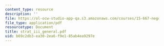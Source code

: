 ```yaml
---
content_type: resource
description: ''
file: https://ol-ocw-studio-app-qa.s3.amazonaws.com/courses/15-667-negotiation-and-conflict-management-spring-2001/b69c2db3ea302ea6f9e185ab4ea9297e_strat_iii_general.pdf
file_type: application/pdf
resourcetype: Document
title: strat_iii_general.pdf
uid: b69c2db3-ea30-2ea6-f9e1-85ab4ea9297e
---
```

